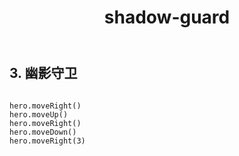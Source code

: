 ﻿---
layout: default
title: shadow-guard
---
## 3. 幽影守卫
```

hero.moveRight()
hero.moveUp()
hero.moveRight()
hero.moveDown()
hero.moveRight(3)

```

